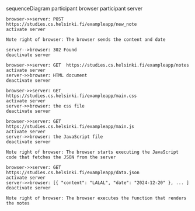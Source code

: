 sequenceDiagram
    participant browser
    participant server

    browser->>server: POST  https://studies.cs.helsinki.fi/exampleapp/new_note
    activate server

    Note right of browser: The browser sends the content and date
    
    server-->browser: 302 Found
    deactivate server

    browser->>server: GET  https://studies.cs.helsinki.fi/exampleapp/notes
    activate server
    server->>browser: HTML document
    deactivate server

    browser->>server: GET https://studies.cs.helsinki.fi/exampleapp/main.css
    activate server
    server->>browser: the css file
    deactivate server

    browser->>server: GET https://studies.cs.helsinki.fi/exampleapp/main.js
    activate server
    server->>browser: the JavaScript file
    deactivate server

    Note right of browser: The browser starts executing the JavaScript code that fetches the JSON from the server

    browser->>server: GET https://studies.cs.helsinki.fi/exampleapp/data.json
    activate server
    server->>browser: [{ "content": "LALAL", "date": "2024-12-20" }, ... ]
    deactivate server

    Note right of browser: The browser executes the function that renders the notes
